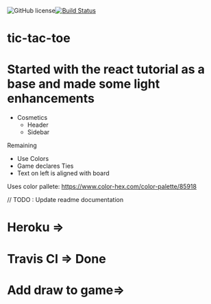 ![GitHub license](https://img.shields.io/badge/license-MIT-blue.svg)[![Build Status](https://travis-ci.com/ZackBorton/tic-tac-toe.svg?token=jZNcj1bJUCyLgrR7QyUU&branch=master)](https://travis-ci.com/ZackBorton/tic-tac-toe)

# tic-tac-toe

# Started with the react tutorial as a base and made some light enhancements
* Cosmetics
    * Header
    * Sidebar

Remaining
* Use Colors
* Game declares Ties
* Text on left is aligned with board

Uses color pallete: https://www.color-hex.com/color-palette/85918

// TODO : Update readme documentation
# Heroku => 
# Travis CI => Done
# Add draw to game=> 


